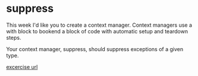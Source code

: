 # suppress

This week I'd like you to create a context manager. Context managers use a with block to bookend a block of code with automatic setup and teardown steps.

Your context manager, suppress, should suppress exceptions of a given type.



[excercise url](https://www.pythonmorsels.com/exercises/ded322173d47424581be45adaeeca90d/submit/1/)
